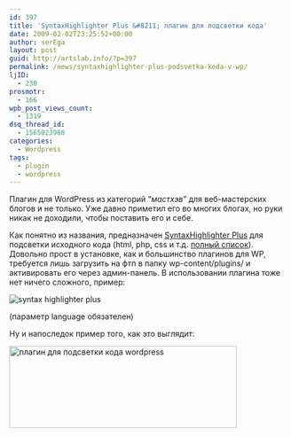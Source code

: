 ```yaml
---
id: 397
title: 'SyntaxHighlighter Plus &#8211; плагин для подсветки кода'
date: 2009-02-02T23:25:52+00:00
author: serEga
layout: post
guid: http://artslab.info/?p=397
permalink: /news/syntaxhighlighter-plus-podsvetka-koda-v-wp/
ljID:
  - 230
prosmotr:
  - 166
wpb_post_views_count:
  - 1319
dsq_thread_id:
  - 1565023968
categories:
  - Wordpress
tags:
  - plugin
  - wordpress
---
```

Плагин для WordPress из категорий &#8220;_мастхэв_&#8221; для веб-мастерских блогов и не только. Уже давно приметил его во многих блогах, но руки никак не доходили, чтобы поставить его и себе.

Как понятно из названия, предназначен <a href="http://wordpress.org/extend/plugins/syntaxhighlighter-plus/" target="_blank">SyntaxHighlighter Plus</a> для подсветки исходного кода (html, php, css и т.д. <a href="http://wordpress.org/extend/plugins/syntaxhighlighter-plus/" target="_blank">полный список</a>). Довольно прост в установке, как и большинство плагинов для WP, требуется лишь загрузить на фтп в папку wp-content/plugins/ и активировать его через админ-панель. В использовании плагина тоже нет ничего сложного, пример:

![syntax highlighter plus](http://clip2net.com/clip/m6048/1233606140-clip-1kb.png)

(параметр language обязателен)

Ну и напоследок пример того, как это выглядит:

<img style="border: 0pt none;" src="{{site.img_cdn}}/highlight_code_in_wordpress.jpg" alt="плагин для подсветки кода wordpress" width="410" height="148" />